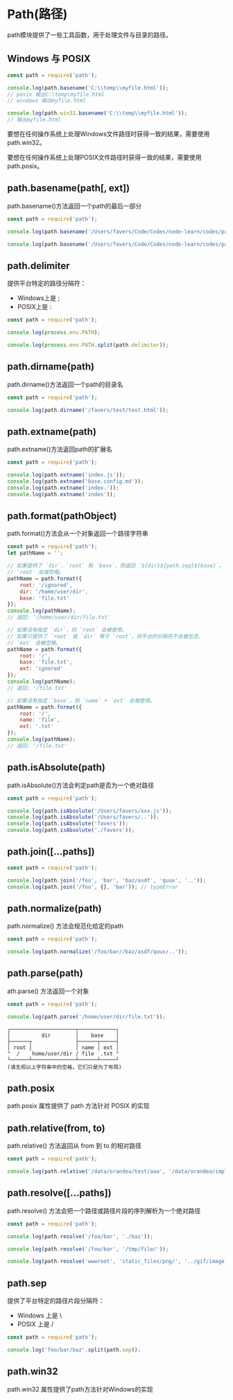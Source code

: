 # Path(路径)

path模块提供了一些工具函数，用于处理文件与目录的路径。

## Windows 与 POSIX
```js
const path = require('path');

console.log(path.basename('C:\\temp\\myfile.html'));
// posix 输出C:\temp\myfile.html
// windows 输出myfile.html

console.log(path.win32.basename('C:\\temp\\myfile.html'));
// 输出myfile.html
```
要想在任何操作系统上处理Windows文件路径时获得一致的结果，需要使用path.win32。

要想在任何操作系统上处理POSIX文件路径时获得一致的结果，需要使用path.posix。

## path.basename(path[, ext])
path.basename()方法返回一个path的最后一部分
```js
const path = require('path');

console.log(path.basename('/Users/favers/Code/Codes/node-learn/codes/path/path.basename.js'));

console.log(path.basename('/Users/favers/Code/Codes/node-learn/codes/path/path.basename.js', '.js'));
```

## path.delimiter
提供平台特定的路径分隔符：
+ Windows上是 ;
+ POSIX上是 :

```js
const path = require('path');

console.log(process.env.PATH);

console.log(process.env.PATH.split(path.delimiter));
```

## path.dirname(path)
path.dirname()方法返回一个path的目录名
```js
const path = require('path');

console.log(path.dirname('/favers/test/test.html'));
```

## path.extname(path)
path.extname()方法返回path的扩展名
```js
const path = require('path');

console.log(path.extname('index.js'));
console.log(path.extname('base.config.md'));
console.log(path.extname('index.'));
console.log(path.extname('index'));
```

## path.format(pathObject)
path.format()方法会从一个对象返回一个路径字符串
```js
const path = require('path');
let pathName = '';

// 如果提供了 `dir`、`root` 和 `base`，则返回 `${dir}${path.sep}${base}`。
// `root` 会被忽略。
pathName = path.format({
    root: '/ignored',
    dir: '/home/user/dir',
    base: 'file.txt'
});
console.log(pathName);
// 返回: '/home/user/dir/file.txt'

// 如果没有指定 `dir`，则 `root` 会被使用。
// 如果只提供了 `root` 或 `dir` 等于 `root`，则平台的分隔符不会被包含。
// `ext` 会被忽略。
pathName = path.format({
    root: '/',
    base: 'file.txt',
    ext: 'ignored'
});
console.log(pathName);
// 返回: '/file.txt'

// 如果没有指定 `base`，则 `name` + `ext` 会被使用。
pathName = path.format({
    root: '/',
    name: 'file',
    ext: '.txt'
});
console.log(pathName);
// 返回: '/file.txt'
```

## path.isAbsolute(path)
path.isAbsolute()方法会判定path是否为一个绝对路径
```js
const path = require('path');

console.log(path.isAbsolute('/Users/favers/xxx.js'));
console.log(path.isAbsolute('/Users/favers/..'));
console.log(path.isAbsolute('favers'));
console.log(path.isAbsolute('./favers'));
```

## path.join([...paths])
```js
const path = require('path');

console.log(path.join('/foo', 'bar', 'baz/asdf', 'quux', '..'));
console.log(path.join('/foo', {}, 'bar')); // typeError
```

## path.normalize(path)
path.normalize() 方法会规范化给定的path
```js
const path = require('path');

console.log(path.normalize('/foo/bar//baz/asdf/quux/..'));
```

## path.parse(path)
ath.parse() 方法返回一个对象
```js
const path = require('path');

console.log(path.parse('/home/user/dir/file.txt'));
```
```
┌─────────────────────┬────────────┐
│          dir        │    base    │
├──────┬              ├──────┬─────┤
│ root │              │ name │ ext │
"  /    home/user/dir / file  .txt "
└──────┴──────────────┴──────┴─────┘
(请无视以上字符串中的空格，它们只是为了布局)
```

## path.posix
path.posix 属性提供了 path 方法针对 POSIX 的实现

## path.relative(from, to)
path.relative() 方法返回从 from 到 to 的相对路径
```js
const path = require('path');

console.log(path.relative('/data/orandea/test/aaa', '/data/orandea/impl/bbb'));
```

## path.resolve([...paths])
path.resolve() 方法会把一个路径或路径片段的序列解析为一个绝对路径
```js
const path = require('path');

console.log(path.resolve('/foo/bar', './baz'));

console.log(path.resolve('/foo/bar', '/tmp/file/'));

console.log(path.resolve('wwwroot', 'static_files/png/', '../gif/image.gif'));
```

## path.sep
提供了平台特定的路径片段分隔符：
+ Windows 上是 \
+ POSIX 上是 /

```js
const path = require('path');

console.log('foo/bar/baz'.split(path.sep));
```

## path.win32
path.win32 属性提供了path方法针对Windows的实现